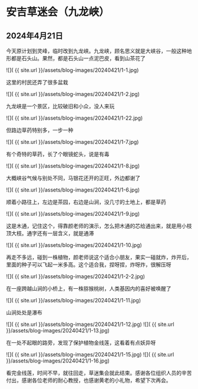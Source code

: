 安吉草迷会（九龙峡）
=======================

2024年4月21日
-----------------------
今天原计划到灵峰，临时改到九龙峡。九龙峡，顾名思义就是大峡谷，一般这种地形都是石头山。果然，都是石头山一点泥巴皮，看到山茶花了

![]( {{ site.url }}/assets/blog-images/20240421/1-1.jpg)

这里的村民还弄了很多盆栽

![]( {{ site.url }}/assets/blog-images/20240421/1-2.jpg)

九龙峡是一个景区，比较破旧和小众，没人来玩

![]( {{ site.url }}/assets/blog-images/20240421/1-22.jpg)

但路边草药特别多，一步一种

![]( {{ site.url }}/assets/blog-images/20240421/1-7.jpg)

有个奇特的草药，长了个眼镜蛇头，说是有毒

![]( {{ site.url }}/assets/blog-images/20240421/1-8.jpg)

大概峡谷气候与别处不同，马银花还开的正旺，外边都谢了

![]( {{ site.url }}/assets/blog-images/20240421/1-6.jpg)

顺着小路往上，左边是茶园，右边是山涧，没几寸的土地上，都是草药

![]( {{ site.url }}/assets/blog-images/20240421/1-9.jpg)

这是木通，记住这个，得靠颜老师的演示，怎么把木通的芯给通出来，就是用小枝顶大枝。通字还有一层含义，就是通滞

![]( {{ site.url }}/assets/blog-images/20240421/1-10.jpg)

再走不多远，碰到一株植物，颜老师说这个适合小朋友，果实一碰就炸，炸开后，里面的种子可以飞起一米多高。这个适合我，捏呀捏，炸呀炸，很解压呀

![]( {{ site.url }}/assets/blog-images/20240421/1-2-2.jpg)

在一座跨越山涧的小桥上，有一株猕猴桃树，人类基因内的喜好被唤醒了

![]( {{ site.url }}/assets/blog-images/20240421/1-11.jpg)

山涧处处是瀑布

![]( {{ site.url }}/assets/blog-images/20240421/1-12.jpg)
![]( {{ site.url }}/assets/blog-images/20240421/1-13.jpg)

在一处不起眼的路旁，发现了保护植物金线莲，这看着有点妖异呀

![]( {{ site.url }}/assets/blog-images/20240421/1-15.jpg)
![]( {{ site.url }}/assets/blog-images/20240421/1-16.jpg)

看完金线莲，时间不早，就往回走，草迷集会就此结束。感谢各位组织人员的辛苦付出，感谢各位老师的耐心教授，也感谢黄老的小礼物，希望下次再会。